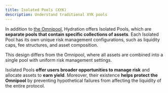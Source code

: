```yaml
---
title: Isolated Pools (XYK)
description: Understand traditional XYK pools
---
```


In addition to [the Omnipool](/products/trading/pools/omnipool), Hydration offers Isolated Pools, which are **separate pools that contain specific collections of assets**. Each Isolated Pool has its own unique risk management configurations, such as liquidity caps, fee structures, and asset composition.

This design differs from the Omnipool, where all assets are combined into a single pool with uniform risk management settings. 

Isolated Pools **offer users broader opportunities to manage risk** and allocate assets to **earn yield**. Moreover, their existence **helps protect the Omnipool** by preventing hypothetical failures from affecting the liquidity of the entire protocol.